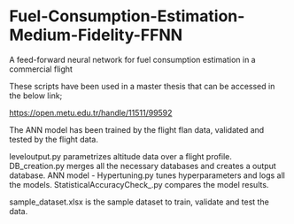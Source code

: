 # Fuel-Consumption-Estimation-Medium-Fidelity-FFNN
A feed-forward neural network for fuel consumption estimation in a commercial flight


These scripts have been used in a master thesis that can be accessed in the below link;

https://open.metu.edu.tr/handle/11511/99592

The ANN model has been trained by the flight flan data, validated and tested by the flight data. 

leveloutput.py parametrizes altitude data over a flight profile. 
DB_creation.py merges all the necessary databases and creates a output database. 
ANN model - Hypertuning.py tunes hyperparameters and logs all the models. 
StatisticalAccuracyCheck_.py compares the model results. 

sample_dataset.xlsx is the sample dataset to train, validate and test the data. 
